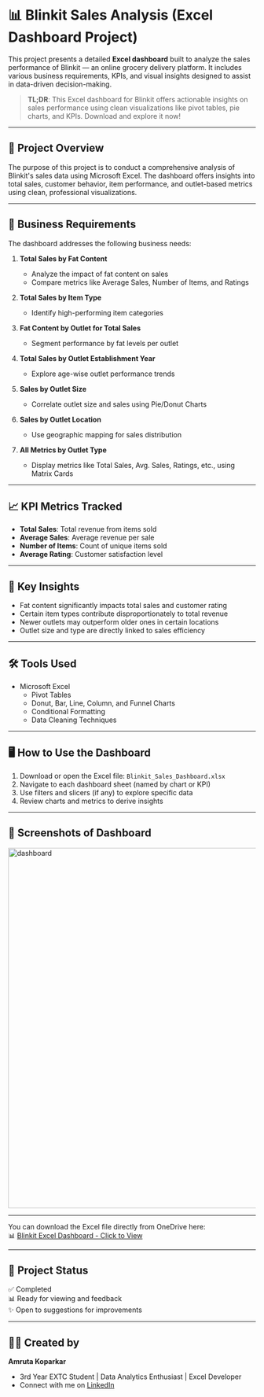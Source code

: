 # 📊 Blinkit Sales Analysis (Excel Dashboard Project)

This project presents a detailed **Excel dashboard** built to analyze the sales performance of Blinkit — an online grocery delivery platform. It includes various business requirements, KPIs, and visual insights designed to assist in data-driven decision-making.

> **TL;DR**: This Excel dashboard for Blinkit offers actionable insights on sales performance using clean visualizations like pivot tables, pie charts, and KPIs. Download and explore it now!

---

## 🧩 Project Overview

The purpose of this project is to conduct a comprehensive analysis of Blinkit's sales data using Microsoft Excel. The dashboard offers insights into total sales, customer behavior, item performance, and outlet-based metrics using clean, professional visualizations.

---

## 📌 Business Requirements

The dashboard addresses the following business needs:

1. **Total Sales by Fat Content**  
   - Analyze the impact of fat content on sales  
   - Compare metrics like Average Sales, Number of Items, and Ratings

2. **Total Sales by Item Type**  
   - Identify high-performing item categories

3. **Fat Content by Outlet for Total Sales**  
   - Segment performance by fat levels per outlet

4. **Total Sales by Outlet Establishment Year**  
   - Explore age-wise outlet performance trends

5. **Sales by Outlet Size**  
   - Correlate outlet size and sales using Pie/Donut Charts

6. **Sales by Outlet Location**  
   - Use geographic mapping for sales distribution

7. **All Metrics by Outlet Type**  
   - Display metrics like Total Sales, Avg. Sales, Ratings, etc., using Matrix Cards

---

## 📈 KPI Metrics Tracked

- **Total Sales**: Total revenue from items sold  
- **Average Sales**: Average revenue per sale  
- **Number of Items**: Count of unique items sold  
- **Average Rating**: Customer satisfaction level

---

## 🌟 Key Insights

- Fat content significantly impacts total sales and customer rating  
- Certain item types contribute disproportionately to total revenue  
- Newer outlets may outperform older ones in certain locations  
- Outlet size and type are directly linked to sales efficiency

---

## 🛠️ Tools Used

- Microsoft Excel  
  - Pivot Tables  
  - Donut, Bar, Line, Column, and Funnel Charts  
  - Conditional Formatting  
  - Data Cleaning Techniques

---

## 🖥️ How to Use the Dashboard

1. Download or open the Excel file: `Blinkit_Sales_Dashboard.xlsx`
2. Navigate to each dashboard sheet (named by chart or KPI)
3. Use filters and slicers (if any) to explore specific data
4. Review charts and metrics to derive insights

---

## 📸 Screenshots of Dashboard

<img width="1364" height="733" alt="dashboard" src="https://github.com/user-attachments/assets/80cf14bf-beec-477a-94d0-c099102e0b9a" />

---

You can download the Excel file directly from OneDrive here:  
📊 [Blinkit Excel Dashboard - Click to View](https://onedrive.live.com/personal/2de72b253443d313/_layouts/15/Doc.aspx?sourcedoc=%7B053E7AB6-68CE-4B19-878B-C334D4E1ED39%7D&file=BlinkIT%20Grocery%20Data%20Excel.xlsx&action=default&mobileredirect=true)

---

## 📂 Project Status

✅ Completed  
📊 Ready for viewing and feedback  
✨ Open to suggestions for improvements

---

## 👩‍💻 Created by

**Amruta Koparkar**  
- 3rd Year EXTC Student | Data Analytics Enthusiast | Excel Developer  
- Connect with me on [LinkedIn](https://www.linkedin.com/in/amruta-koparkar-415862294/)
